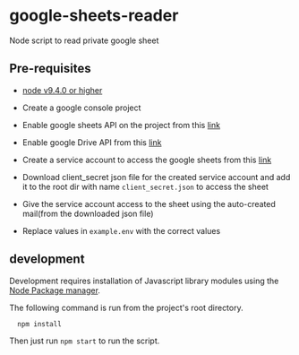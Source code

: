 # google-sheets-reader

Node script to read private google sheet

## Pre-requisites

- [node v9.4.0 or higher](http://nodejs.org/)

- Create a google console project 

- Enable google sheets API on the project from this [link](https://console.developers.google.com/apis/api/sheets.googleapis.com/overview)

- Enable google Drive API from this [link](https://console.developers.google.com/apis/api/drive.googleapis/overview)

- Create a service account to access the google sheets from this [link](https://console.cloud.google.com/iam-admin/serviceaccounts)

- Download client_secret json file for the created service account and add it to the root dir with name `client_secret.json` to access the sheet

- Give the service account access to the sheet using the auto-created mail(from the downloaded json file)

- Replace values in `example.env` with the correct values

## development

Development requires installation of Javascript library modules using the [Node Package manager](https://www.npmjs.com/).

The following command is run from the project's root directory.

```bash
  npm install
```

Then just run `npm start` to run the script.